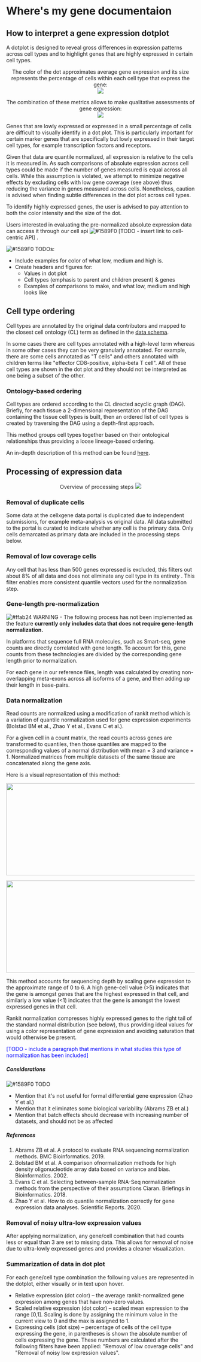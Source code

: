 # Where's my gene documentaion

## How to interpret a gene expression dotplot

A dotplot is designed to reveal gross differences in expression patterns across cell types and to highlight genes that are highly expressed in certain cell types. 

<p align="center">
	The color of the dot approximates average gene expression and its size represents the percentage of cells within each cell type that express the gene: 
	<br>
    <img src="./files/illustration_legend.png">
 </p>

<p align="center"> 
	The combination of these metrics allows to make qualitative assessments of gene expression:
	<br>
	<img src="./files/illustration_main_info.png">
    
 </p>


Genes that are lowly expressed or expressed in a small percentage of cells are difficult to visually  identify in a dot plot. This is particularly important for certain marker genes that are specifically but lowly expressed in their target cell types, for example transcription factors and receptors.

Given that data are quantile normalized, all expression is relative to the cells it is measured in. As such comparisons of absolute expression across cell types could be made if the number of genes measured is equal across all cells. While this assumption is violated, we attempt to minimize negative effects by excluding cells with low gene coverage (see above) thus reducing the variance in genes measured across cells. Nonetheless, caution is advised when finding subtle differences in the dot plot across cell types. 

To identify highly expressed genes, the user is advised to pay attention to both the color intensity and the size of the dot. 

Users interested in evaluating the pre-normalized absolute expression data can access it through our cell api ![#1589F0](https://via.placeholder.com/15/1589F0/000000?text=+) [TODO - insert link to cell-centric API] </span>.

![#1589F0](https://via.placeholder.com/15/1589F0/000000?text=+) TODOs:

 - Include examples for color of what low, medium and high is. </span>
 - Create headers and figures for:
   - Values in dot plot
   - Cell types (emphasis to parent and children present) & genes
   - Examples of comparisons to make, and what low, medium and high looks like


## Cell type ordering

Cell types are annotated by the original data contributors and mapped to the closest cell ontology (CL) term as defined in the [data schema](https://github.com/chanzuckerberg/single-cell-curation/blob/main/schema/2.0.0/schema.md#cell_type_ontology_term_id). 

In some cases there are cell types annotated with a high-level term whereas in some other cases they can be very granularly annotated. For example, there are some cells annotated as "T cells" and others annotated with children terms like "effector CD8-positive, alpha-beta T cell". All of these cell types are shown in the dot plot and they should not be interpreted as one being a subset of the other.


### Ontology-based ordering

Cell types are ordered according to the CL directed acyclic graph (DAG). Briefly, for each tissue a 2-dimensional representation of the DAG containing the tissue cell types is built, then an ordered list of cell types is created by traversing the DAG using a depth-first approach.  

This method groups cell types together based on their ontological relationships thus providing a loose lineage-based ordering.

An in-depth description of this method can be found [here](./cell-type-ontology-ordering.md).


## Processing of expression data

 <p align="center">
	Overview of processing steps 
 	<img src="./files/illustration_data processing.png"">
 </p>

### Removal of duplicate cells

Some data at the cellxgene data portal is duplicated due to independent submissions, for example meta-analysis vs original data. All data submitted to the portal is curated to indicate whether any cell is the primary data. Only cells demarcated as primary data are included in the processing steps below.

### Removal of low coverage cells

Any cell that has less than 500 genes expressed is excluded, this filters out about 8% of all data and does not eliminate any cell type in its entirety . This filter enables more consistent quantile vectors used for the normalization step.

### Gene-length pre-normalization

![#ffab24](https://via.placeholder.com/15/ffab24/000000?text=+) WARNING - The following process has not been implemented as the feature **currently only includes data that does not require gene-length normalization.**

In platforms that sequence full RNA molecules, such as Smart-seq, gene counts are directly correlated with gene length. To account for this, gene counts from these technologies are divided by the corresponding gene length prior to normalization.

For each gene in our reference files, length was calculated by creating non-overlapping meta-exons across all isoforms of a gene, and then adding up their length in base-pairs. 

### Data normalization

Read counts are normalized using a modification of rankit method which is a variation of quantile normalization used for gene expression experiments (Bolstad BM et al., Zhao Y et al., Evans C et al.).  

For a given cell in a count matrix, the read counts across genes are transformed to quantiles, then those quantiles are mapped to the corresponding values of a normal distribution with mean = 3 and variance = 1. Normalized matrices from multiple datasets of the same tissue are concatenated along the gene axis.


Here is a visual representation of this method:

 <p align="center">
    <img src="./files/distribution_read_counts.png" width="600" height="246">
 </p>
 
  <p align="center">
    <img src="./files/distribution_rankit.png" width="600" height="246"	>
 </p>
 
This method accounts for sequencing depth by scaling gene expression to the approximate range of 0 to 6. A high gene-cell value (>5)  indicates that the gene is amongst genes that are the highest expressed in that cell, and similarly a low value (<1) indicates that the gene is amongst the lowest expressed genes in that cell. 

Rankit normalization compresses highly expressed genes to the right tail of the standard normal distribution (see below), thus providing ideal values for using a color representation of gene expression and avoiding saturation that would otherwise be present.

<span style="color:blue"> [TODO - include a paragraph that mentions in what studies this type of normalization has been included] </span>

##### Considerations 

![#1589F0](https://via.placeholder.com/15/1589F0/000000?text=+) TODO

- Mention that it's not useful for formal differential gene expression (Zhao Y et al.)
- Mention that it eliminates some biological variability  (Abrams ZB et al.)
- Mention that batch effects should decrease with increasing number of datasets, and should not be as affected


##### References

1. Abrams ZB et al. A protocol to evaluate RNA sequencing normalization methods. BMC Bioinformatics. 2019.
1. Bolstad BM et al. A comparison ofnormalization methods for high density oligonucleotide array data based on variance and bias. Bioinformatics. 2002.
1. Evans C et al. Selecting between-sample RNA-Seq normalization methods from the perspective of their assumptions Ciaran. Briefings in Bioinformatics. 2018.
1. Zhao Y et al. How to do quantile normalization correctly for gene expression data analyses. Scientific Reports. 2020.

### Removal of noisy ultra-low expression values

After applying normalization, any gene/cell combination that had counts less or equal than 3 are set to missing data. This allows for removal of noise due to ultra-lowly expressed genes and provides a cleaner visualization.

### Summarization of data in dot plot

For each gene/cell type combination the following values are represented in the dotplot, either visually or in text upon hover.

* Relative expression (dot color) – the average rankit-normalized gene expression among genes that have non-zero values.
* Scaled relative expression (dot color) – scaled mean expression to the range [0,1]. Scaling is done by assigning the minimum value in the current view to 0 and the max is assigned to 1. 
* Expressing cells (dot size) – percentage of cells of the cell type expressing the gene, in parentheses is shown the absolute number of cells expressing the gene. These numbers are calculated after the following filters have been applied: "Removal of low coverage cells" and "Removal of noisy low expression values".